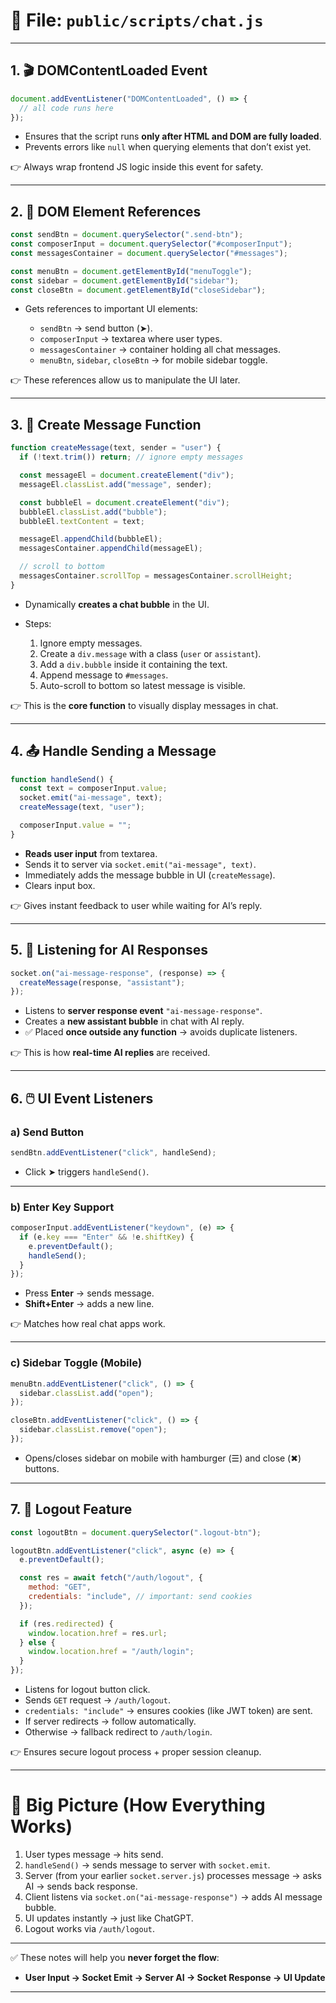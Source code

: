 
# 📄 File: `public/scripts/chat.js`

---

## 1. 🎬 DOMContentLoaded Event

```js
document.addEventListener("DOMContentLoaded", () => {
  // all code runs here
});
```

* Ensures that the script runs **only after HTML and DOM are fully loaded**.
* Prevents errors like `null` when querying elements that don’t exist yet.

👉 Always wrap frontend JS logic inside this event for safety.

---

## 2. 🔎 DOM Element References

```js
const sendBtn = document.querySelector(".send-btn");
const composerInput = document.querySelector("#composerInput");
const messagesContainer = document.querySelector("#messages");

const menuBtn = document.getElementById("menuToggle");
const sidebar = document.getElementById("sidebar");
const closeBtn = document.getElementById("closeSidebar");
```

* Gets references to important UI elements:

  * `sendBtn` → send button (➤).
  * `composerInput` → textarea where user types.
  * `messagesContainer` → container holding all chat messages.
  * `menuBtn`, `sidebar`, `closeBtn` → for mobile sidebar toggle.

👉 These references allow us to manipulate the UI later.

---

## 3. 💬 Create Message Function

```js
function createMessage(text, sender = "user") {
  if (!text.trim()) return; // ignore empty messages

  const messageEl = document.createElement("div");
  messageEl.classList.add("message", sender);

  const bubbleEl = document.createElement("div");
  bubbleEl.classList.add("bubble");
  bubbleEl.textContent = text;

  messageEl.appendChild(bubbleEl);
  messagesContainer.appendChild(messageEl);

  // scroll to bottom
  messagesContainer.scrollTop = messagesContainer.scrollHeight;
}
```

* Dynamically **creates a chat bubble** in the UI.
* Steps:

  1. Ignore empty messages.
  2. Create a `div.message` with a class (`user` or `assistant`).
  3. Add a `div.bubble` inside it containing the text.
  4. Append message to `#messages`.
  5. Auto-scroll to bottom so latest message is visible.

👉 This is the **core function** to visually display messages in chat.

---

## 4. 📤 Handle Sending a Message

```js
function handleSend() {
  const text = composerInput.value;
  socket.emit("ai-message", text);
  createMessage(text, "user");

  composerInput.value = "";
}
```

* **Reads user input** from textarea.
* Sends it to server via `socket.emit("ai-message", text)`.
* Immediately adds the message bubble in UI (`createMessage`).
* Clears input box.

👉 Gives instant feedback to user while waiting for AI’s reply.

---

## 5. 🤖 Listening for AI Responses

```js
socket.on("ai-message-response", (response) => {
  createMessage(response, "assistant");
});
```

* Listens to **server response event** `"ai-message-response"`.
* Creates a **new assistant bubble** in chat with AI reply.
* ✅ Placed **once outside any function** → avoids duplicate listeners.

👉 This is how **real-time AI replies** are received.

---

## 6. 🖱️ UI Event Listeners

### a) Send Button

```js
sendBtn.addEventListener("click", handleSend);
```

* Click ➤ triggers `handleSend()`.

---

### b) Enter Key Support

```js
composerInput.addEventListener("keydown", (e) => {
  if (e.key === "Enter" && !e.shiftKey) {
    e.preventDefault();
    handleSend();
  }
});
```

* Press **Enter** → sends message.
* **Shift+Enter** → adds a new line.

👉 Matches how real chat apps work.

---

### c) Sidebar Toggle (Mobile)

```js
menuBtn.addEventListener("click", () => {
  sidebar.classList.add("open");
});

closeBtn.addEventListener("click", () => {
  sidebar.classList.remove("open");
});
```

* Opens/closes sidebar on mobile with hamburger (☰) and close (✖) buttons.

---

## 7. 🚪 Logout Feature

```js
const logoutBtn = document.querySelector(".logout-btn");

logoutBtn.addEventListener("click", async (e) => {
  e.preventDefault();

  const res = await fetch("/auth/logout", {
    method: "GET",
    credentials: "include", // important: send cookies
  });

  if (res.redirected) {
    window.location.href = res.url;
  } else {
    window.location.href = "/auth/login";
  }
});
```

* Listens for logout button click.
* Sends `GET` request → `/auth/logout`.
* `credentials: "include"` → ensures cookies (like JWT token) are sent.
* If server redirects → follow automatically.
* Otherwise → fallback redirect to `/auth/login`.

👉 Ensures secure logout process + proper session cleanup.

---

# 🎯 Big Picture (How Everything Works)

1. User types message → hits send.
2. `handleSend()` → sends message to server with `socket.emit`.
3. Server (from your earlier `socket.server.js`) processes message → asks AI → sends back response.
4. Client listens via `socket.on("ai-message-response")` → adds AI message bubble.
5. UI updates instantly → just like ChatGPT.
6. Logout works via `/auth/logout`.

---

✅ These notes will help you **never forget the flow**:

* **User Input → Socket Emit → Server AI → Socket Response → UI Update**

---